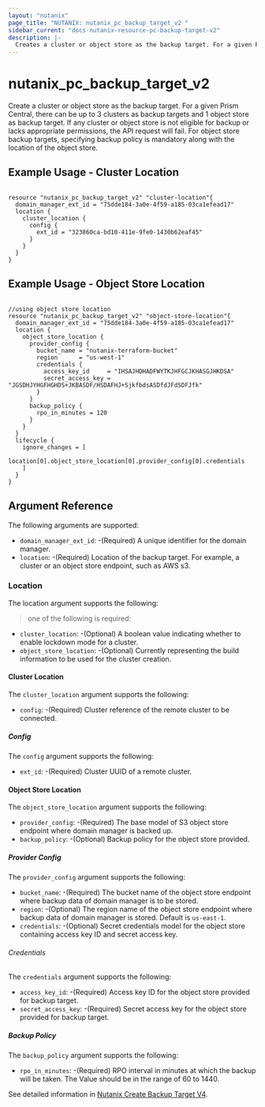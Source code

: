 ```yaml
---
layout: "nutanix"
page_title: "NUTANIX: nutanix_pc_backup_target_v2 "
sidebar_current: "docs-nutanix-resource-pc-backup-target-v2"
description: |-
  Creates a cluster or object store as the backup target. For a given Prism Central, there can be up to 3 clusters as backup targets and 1 object store as backup target. If any cluster or object store is not eligible for backup or lacks appropriate permissions, the API request will fail. For object store backup targets, specifying backup policy is mandatory along with the location of the object store.
---
```


# nutanix_pc_backup_target_v2

Create a cluster or object store as the backup target. For a given Prism Central, there can be up to 3 clusters as backup targets and 1 object store as backup target. If any cluster or object store is not eligible for backup or lacks appropriate permissions, the API request will fail. For object store backup targets, specifying backup policy is mandatory along with the location of the object store.

## Example Usage - Cluster Location

```hcl

resource "nutanix_pc_backup_target_v2" "cluster-location"{
  domain_manager_ext_id = "75dde184-3a0e-4f59-a185-03ca1efead17"
  location {
    cluster_location {
      config {
        ext_id = "323860ca-bd10-411e-9fe0-1430b62eaf45"
      }
    }
  }
}
```

## Example Usage - Object Store Location

```hcl

//using object store location
resource "nutanix_pc_backup_target_v2" "object-store-location"{
  domain_manager_ext_id = "75dde184-3a0e-4f59-a185-03ca1efead17"
  location {
    object_store_location {
      provider_config {
        bucket_name = "nutanix-terraform-bucket"
        region      = "us-west-1"
        credentials {
          access_key_id     = "IHSAJHDHADFWYTKJHFGCJKHASGJHKDSA"
          secret_access_key = "JGSDHJYHGFHGHDS+JKBASDF/HSDAFHJ+SjkfbdsASDfdJFdSDFJfk"
        }
      }
      backup_policy {
        rpo_in_minutes = 120
      }
    }
  }
  lifecycle {
    ignore_changes = [
      location[0].object_store_location[0].provider_config[0].credentials
    ]
  }
}

```

## Argument Reference

The following arguments are supported:

- `domain_manager_ext_id`: -(Required) A unique identifier for the domain manager.
- `location`: -(Required) Location of the backup target. For example, a cluster or an object store endpoint, such as AWS s3.

### Location

The location argument supports the following:

> one of the following is required:

- `cluster_location`: -(Optional) A boolean value indicating whether to enable lockdown mode for a cluster.
- `object_store_location`: -(Optional) Currently representing the build information to be used for the cluster creation.

#### Cluster Location

The `cluster_location` argument supports the following:

- `config`: -(Required) Cluster reference of the remote cluster to be connected.

##### Config

The `config` argument supports the following:

- `ext_id`: -(Required) Cluster UUID of a remote cluster.

#### Object Store Location

The `object_store_location` argument supports the following:

- `provider_config`: -(Required) The base model of S3 object store endpoint where domain manager is backed up.
- `backup_policy`: -(Optional) Backup policy for the object store provided.

##### Provider Config

The `provider_config` argument supports the following:

- `bucket_name`: -(Required) The bucket name of the object store endpoint where backup data of domain manager is to be stored.
- `region`: -(Optional) The region name of the object store endpoint where backup data of domain manager is stored. Default is `us-east-1`.
- `credentials`: -(Optional) Secret credentials model for the object store containing access key ID and secret access key.

###### Credentials

The `credentials` argument supports the following:

- `access_key_id`: -(Required) Access key ID for the object store provided for backup target.
- `secret_access_key`: -(Required) Secret access key for the object store provided for backup target.

##### Backup Policy

The `backup_policy` argument supports the following:

- `rpo_in_minutes`: -(Required) RPO interval in minutes at which the backup will be taken. The Value should be in the range of 60 to 1440.

See detailed information in [Nutanix Create Backup Target V4](https://developers.nutanix.com/api-reference?namespace=prism&version=v4.0#tag/DomainManager/operation/createBackupTarget).
